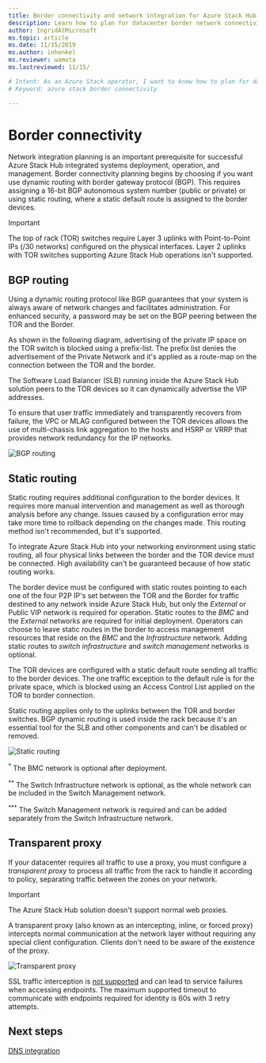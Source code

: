```yaml
---
title: Border connectivity and network integration for Azure Stack Hub integrated systems 
description: Learn how to plan for datacenter border network connectivity in Azure Stack Hub integrated systems.
author: IngridAtMicrosoft
ms.topic: article
ms.date: 11/15/2019
ms.author: inhenkel
ms.reviewer: wamota
ms.lastreviewed: 11/15/

# Intent: As an Azure Stack operator, I want to know how to plan for datacenter border network connectivity with multi-node Azure Stack.
# Keyword: azure stack border connectivity

---
```



# Border connectivity 
Network integration planning is an important prerequisite for successful Azure Stack Hub integrated systems deployment, operation, and management. Border connectivity planning begins by choosing if you want use dynamic routing with border gateway protocol (BGP). This requires assigning a 16-bit BGP autonomous system number (public or private) or using static routing, where a static default route is assigned to the border devices.

> [!IMPORTANT]
> The top of rack (TOR) switches require Layer 3 uplinks with Point-to-Point IPs (/30 networks) configured on the physical interfaces. Layer 2 uplinks with TOR switches supporting Azure Stack Hub operations isn't supported.

## BGP routing
Using a dynamic routing protocol like BGP guarantees that your system is always aware of network changes and facilitates administration. For enhanced security, a password may be set on the BGP peering between the TOR and the Border.

As shown in the following diagram, advertising of the private IP space on the TOR switch is blocked using a prefix-list. The prefix list denies the advertisement of the Private Network and it's applied as a route-map on the connection between the TOR and the border.

The Software Load Balancer (SLB) running inside the Azure Stack Hub solution peers to the TOR devices so it can dynamically advertise the VIP addresses.

To ensure that user traffic immediately and transparently recovers from failure, the VPC or MLAG configured between the TOR devices allows the use of multi-chassis link aggregation to the hosts and HSRP or VRRP that provides network redundancy for the IP networks.

![BGP routing](media/azure-stack-border-connectivity/bgp-routing.png)

## Static routing
Static routing requires additional configuration to the border devices. It requires more manual intervention and management as well as thorough analysis before any change. Issues caused by a configuration error may take more time to rollback depending on the changes made. This routing method isn't recommended, but it's supported.

To integrate Azure Stack Hub into your networking environment using static routing, all four physical links between the border and the TOR device must be connected. High availability can't be guaranteed because of how static routing works.

The border device must be configured with static routes pointing to each one of the four P2P IP's set between the TOR and the Border for traffic destined to any network inside Azure Stack Hub, but only the *External* or Public VIP network is required for operation. Static routes to the *BMC* and the *External* networks are required for initial deployment. Operators can choose to leave static routes in the border to access management resources that reside on the *BMC*  and the *Infrastructure* network. Adding static routes to *switch infrastructure* and *switch management* networks is optional.

The TOR devices are configured with a static default route sending all traffic to the border devices. The one traffic exception to the default rule is for the private space, which is blocked using an Access Control List applied on the TOR to border connection.

Static routing applies only to the uplinks between the TOR and border switches. BGP dynamic routing is used inside the rack because it's an essential tool for the SLB and other components and can't be disabled or removed.

![Static routing](media/azure-stack-border-connectivity/static-routing.png)

<sup>\*</sup> The BMC network is optional after deployment.

<sup>\*\*</sup> The Switch Infrastructure network is optional, as the whole network can be included in the Switch Management network.

<sup>\*\*\*</sup> The Switch Management network is required and can be added separately from the Switch Infrastructure network.

## Transparent proxy
If your datacenter requires all traffic to use a proxy, you must configure a *transparent proxy* to process all traffic from the rack to handle it according to policy, separating traffic between the zones on your network.

> [!IMPORTANT]
> The Azure Stack Hub solution doesn't support normal web proxies.  

A transparent proxy (also known as an intercepting, inline, or forced proxy) intercepts normal communication at the network layer without requiring any special client configuration. Clients don't need to be aware of the existence of the proxy.

![Transparent proxy](media/azure-stack-border-connectivity/transparent-proxy.png)

SSL traffic interception is [not supported](azure-stack-firewall.md#ssl-interception) and can lead to service failures when accessing endpoints. The maximum supported timeout to communicate with endpoints required for identity is 60s with 3 retry attempts.

## Next steps
[DNS integration](azure-stack-integrate-dns.md)
